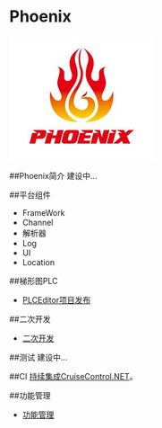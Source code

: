 ﻿# Phoenix

![Phoenix.jpg](helps/Help_R/phoenix.jpg "title")

##Phoenix简介
建设中...
	
##平台组件
* FrameWork
* Channel
* 解析器
* Log
* UI
* Location

##梯形图PLC
* [PLCEditor项目发布](docs\PLC\PLCEditor总览.md)

##二次开发

* [二次开发](docs\二次开发\二次开发目录.md)

##测试
建设中...

##CI
[持续集成CruiseControl.NET](docs\ccnet\ccnet.md)。

##功能管理

* [功能管理](docs\功能管理.md)
